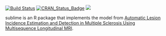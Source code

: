 [![Build Status](https://travis-ci.org/muschellij2/SuBLIME.svg?branch=master)](https://travis-ci.org/muschellij2/SuBLIME)
[![CRAN_Status_Badge](http://www.r-pkg.org/badges/version/sublime)](http://cran.rstudio.com/web/packages/sublime/index.html)
[![](http://cranlogs.r-pkg.org/badges/grand-total/sublime)](http://cran.rstudio.com/web/packages/sublime/index.html)

sublime is an R package that implements the model from [Automatic Lesion Incidence Estimation and Detection in Multiple Sclerosis Using Multisequence Longitudinal MRI](https://dx.doi.org/10.3174%2Fajnr.A3172).